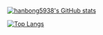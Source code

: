 [![hanbong5938's GitHub stats](https://github-readme-stats.vercel.app/api?username=hanbong5938&count_private=true&show_icons=true&theme=radical)](https://github.com/anuraghazra/github-readme-stats)

[![Top Langs](https://github-readme-stats.vercel.app/api/top-langs/?username=hanbong5938&exclude_repo=hanbong5938.github.io,tech-interview-for-developer,kafka-docker&langs_count=10)](https://github.com/anuraghazra/github-readme-stats)
